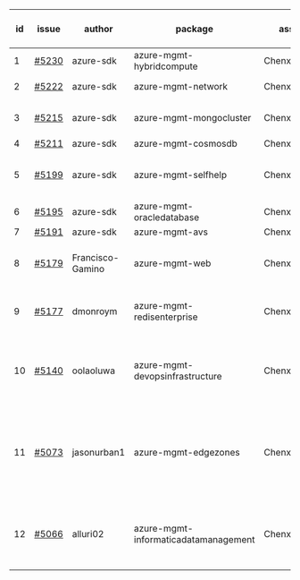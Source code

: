 | id | issue | author | package | assignee | bot advice | created date of issue | target release date | date from target |
| ------ | ------ | ------ | ------ | ------ | ------ | ------ | ------ | :-----: |
| 1 | [#5230](https://github.com/Azure/sdk-release-request/issues/5230) | azure-sdk | azure-mgmt-hybridcompute | ChenxiJiang333 | new issue. | 05-23 | 06-21 |  |
| 2 | [#5222](https://github.com/Azure/sdk-release-request/issues/5222) | azure-sdk | azure-mgmt-network | ChenxiJiang333 | new comment. | 05-22 | 05-28 |  |
| 3 | [#5215](https://github.com/Azure/sdk-release-request/issues/5215) | azure-sdk | azure-mgmt-mongocluster | ChenxiJiang333 | new comment. FirstBeta. | 05-21 | 06-21 |  |
| 4 | [#5211](https://github.com/Azure/sdk-release-request/issues/5211) | azure-sdk | azure-mgmt-cosmosdb | ChenxiJiang333 | HoldOn. | 05-15 | 06-21 |  |
| 5 | [#5199](https://github.com/Azure/sdk-release-request/issues/5199) | azure-sdk | azure-mgmt-selfhelp | ChenxiJiang333 | close to release date. HoldOn. | 05-09 | 05-24 | 0 |
| 6 | [#5195](https://github.com/Azure/sdk-release-request/issues/5195) | azure-sdk | azure-mgmt-oracledatabase | ChenxiJiang333 | FirstBeta. | 05-09 | fail to get. |  |
| 7 | [#5191](https://github.com/Azure/sdk-release-request/issues/5191) | azure-sdk | azure-mgmt-avs | ChenxiJiang333 | HoldOn. | 05-08 | 06-21 |  |
| 8 | [#5179](https://github.com/Azure/sdk-release-request/issues/5179) | Francisco-Gamino | azure-mgmt-web | ChenxiJiang333 | new comment. HoldOn. MultiAPI | 05-02 | fail to get. |  |
| 9 | [#5177](https://github.com/Azure/sdk-release-request/issues/5177) | dmonroym | azure-mgmt-redisenterprise | ChenxiJiang333 | close to release date. HoldOn. | 04-30 | 05-24 | 0 |
| 10 | [#5140](https://github.com/Azure/sdk-release-request/issues/5140) | oolaoluwa | azure-mgmt-devopsinfrastructure | ChenxiJiang333 | close to release date. FirstBeta. HoldOn. TypeSpec. | 04-16 | 05-24 | 0 |
| 11 | [#5073](https://github.com/Azure/sdk-release-request/issues/5073) | jasonurban1 | azure-mgmt-edgezones | ChenxiJiang333 | new comment. close to release date. FirstBeta. HoldOn. TypeSpec. | 03-22 | 05-24 | 0 |
| 12 | [#5066](https://github.com/Azure/sdk-release-request/issues/5066) | alluri02 | azure-mgmt-informaticadatamanagement | ChenxiJiang333 | close to release date. FirstBeta. HoldOn. TypeSpec. | 03-20 | 05-24 | 0 |
